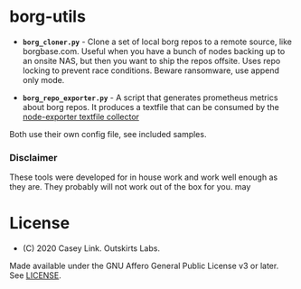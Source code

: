 # borg-utils

* **`borg_cloner.py`** - Clone a set of local borg repos to a remote source, like borgbase.com. Useful when you have a bunch of nodes backing up to an onsite NAS, but then you want to ship the repos offsite. Uses repo locking to prevent race conditions. Beware ransomware, use append only mode.


* **`borg_repo_exporter.py`** - A script that generates prometheus metrics about borg repos. It produces a textfile that can be consumed by the [node-exporter textfile collector](https://github.com/prometheus/node_exporter#textfile-collector)

Both use their own config file, see included samples.

### Disclaimer

These tools were developed for in house work and work well enough as they are.
They probably will not work out of the box for you.
may 

# License

* (C) 2020 Casey Link. Outskirts Labs.

Made available under the GNU Affero General Public License v3 or later. See [LICENSE](./LICENSE).
